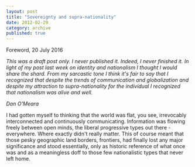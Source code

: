 ```yaml
---
layout: post
title: "Sovereignty and supra-nationality"
date: 2012-02-29
category: archive
published: true
---
```

Foreword, 20 July 2016

*This was a draft post only.  I never published it.  Indeed, I never finished it.  In light of my post last week on identity and nationalism I thought I would share the shard.  From my sarcastic tone I think it's fair to say that I recognized that despite the trends of communication and globalization and despite my attraction to supra-nationality for the individual I recognized that nationalism was alive and well.*

*Dan O'Meara*

I had gotten myself to thinking that the world was flat, you see, irrevocably interconnected and continuously communicating.  Information was flowing freely between open minds, the liberal progressive types out there - everywhere.  Where exactly didn't really matter.
This of course meant that those pesky geographic land borders, frontiers, had finally lost any major significance and stood essentially, only as historic reference of what once was and as a meaningless doff to those few nationalistic types that never left home.
